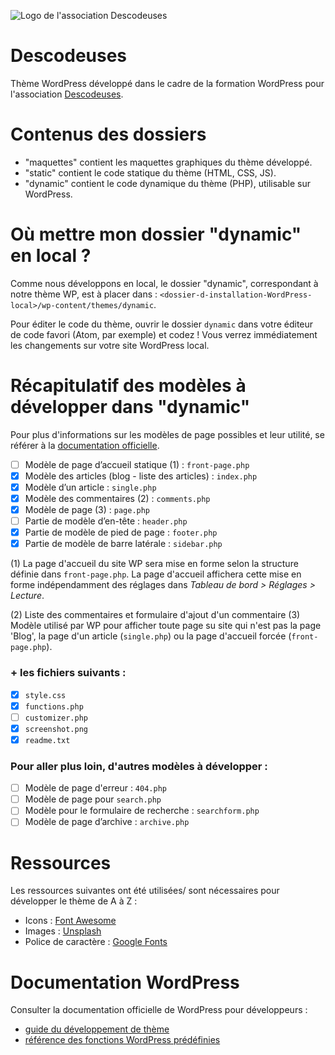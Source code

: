 ![Logo de l'association Descodeuses](https://descodeuses.org/img/logo-descodeuses.701b1e3c.png)

# Descodeuses

Thème WordPress développé dans le cadre de la formation WordPress pour
l'association [Descodeuses](https://descodeuses.org/ "Site de l'association").

# Contenus des dossiers

- "maquettes" contient les maquettes graphiques du thème développé.
- "static" contient le code statique du thème (HTML, CSS, JS).
- "dynamic" contient le code dynamique du thème (PHP), utilisable sur WordPress.

# Où mettre mon dossier "dynamic" en local ?

Comme nous développons en local, le dossier "dynamic", correspondant à notre thème WP,
est à placer dans : `<dossier-d-installation-WordPress-local>/wp-content/themes/dynamic`.

Pour éditer le code du thème, ouvrir le dossier `dynamic` dans votre éditeur de
code favori (Atom, par exemple) et codez ! Vous verrez immédiatement les changements
sur votre site WordPress local.

# Récapitulatif des modèles à développer dans "dynamic"
Pour plus d'informations sur les modèles de page possibles et leur utilité, se référer à la [documentation officielle](https://developer.wordpress.org/themes/basics/template-files/#common-wordpress-template-files).

- [ ] Modèle de page d’accueil statique (1) : `front-page.php`
- [x] Modèle des articles (blog - liste des articles) : `index.php`
- [x] Modèle d’un article : `single.php`
- [x] Modèle des commentaires (2) : `comments.php`
- [x] Modèle de page (3) : `page.php`
- [ ] Partie de modèle d’en-tête : `header.php`
- [x] Partie de modèle de pied de page : `footer.php`
- [x] Partie de modèle de barre latérale : `sidebar.php`

(1) La page d'accueil du site WP sera mise en forme selon la structure définie
dans `front-page.php`. La page d'accueil affichera cette mise en forme indépendamment des réglages dans *Tableau de bord > Réglages > Lecture*.

(2) Liste des commentaires et formulaire d'ajout d'un commentaire
(3) Modèle utilisé par WP pour afficher toute page su site qui n'est pas la page 'Blog', la page d'un article (`single.php`) ou la page d'accueil forcée (`front-page.php`).

### + les fichiers suivants :
- [x] `style.css`
- [x] `functions.php`
- [ ] `customizer.php`
- [x] `screenshot.png`
- [x] `readme.txt`

### Pour aller plus loin, d'autres modèles à développer :
- [ ] Modèle de page d'erreur : `404.php`
- [ ] Modèle de page pour `search.php`
- [ ] Modèle pour le formulaire de recherche : `searchform.php`
- [ ] Modèle de page d’archive : `archive.php`

# Ressources

Les ressources suivantes ont été utilisées/ sont nécessaires pour développer le thème de A à Z :
- Icons : [Font Awesome](https://fontawesome.com/cheatsheet/free/)
- Images : [Unsplash](https://unsplash.com/)
- Police de caractère : [Google Fonts](https://fonts.google.com/specimen/Poppins?sidebar.open&selection.family=Poppins:ital,wght@0,400;0,500;0,600;0,700;1,300)

# Documentation WordPress

Consulter la documentation officielle de WordPress pour développeurs :
- [guide du développement de thème](https://developer.wordpress.org/themes/)
- [référence des fonctions WordPress prédéfinies](https://developer.wordpress.org/reference/)
